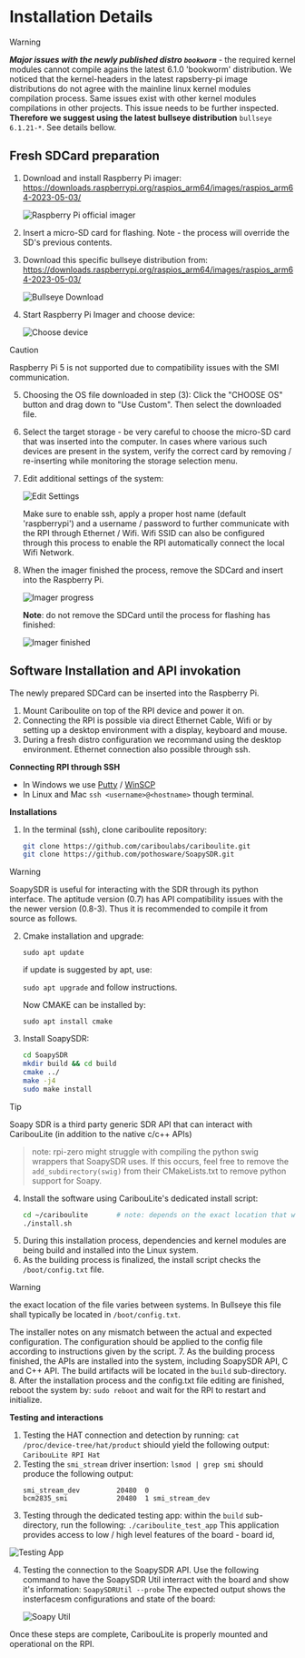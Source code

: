 # Installation Details


> [!WARNING]
> ***Major issues with the newly published distro `bookworm`*** - the required kernel modules cannot compile agains the latest 6.1.0 'bookworm' distribution. We noticed that the kernel-headers in the latest rapsberry-pi image distributions do not agree with the mainline linux kernel modules compilation process. Same issues exist with other kernel modules compilations in other projects. This issue needs to be further inspected. **Therefore we suggest using the latest bullseye distribution** `bullseye 6.1.21-*`. See details bellow.

## Fresh SDCard preparation
1. Download and install Raspberry Pi imager:
   https://downloads.raspberrypi.org/raspios_arm64/images/raspios_arm64-2023-05-03/

   ![Raspberry Pi official imager](docs/images/rpi_imager.png)

2. Insert a micro-SD card for flashing. Note - the process will override the SD's previous contents.
3. Download this specific bullseye distribution from:
   https://downloads.raspberrypi.org/raspios_arm64/images/raspios_arm64-2023-05-03/

   ![Bullseye Download](docs/images/distro_download.png)

4. Start Raspberry Pi Imager and choose device:
   
   ![Choose device](docs/images/imager_choose_device.png)

> [!CAUTION]
> Raspberry Pi 5 is not supported due to compatibility issues with the SMI communication.

5. Choosing the OS file downloaded in step (3):
   Click the "CHOOSE OS" button and drag down to "Use Custom". Then select the downloaded file.

6. Select the target storage - be very careful to choose the micro-SD card that was inserted into the computer. In cases where various such devices are present in the system, verify the correct card by removing / re-inserting while monitoring the storage selection menu.

7. Edit additional settings of the system:
   
   ![Edit Settings](docs/images/settings.png)   
   
   Make sure to enable ssh, apply a proper host name (default 'raspberrypi') and  a username / password to further communicate with the RPI through Ethernet / Wifi. Wifi SSID can also be configured through this process to enable the RPI automatically connect the local Wifi Network.

8. When the imager finished the process, remove the SDCard and insert into the Raspberry Pi.
 
   ![Imager progress](docs/images/progress.png)
   
   **Note**: do not remove the SDCard until the process for flashing has finished:
   
   ![Imager finished](docs/images/finished_imager_safe_remove.png)


## Software Installation and API invokation
The newly prepared SDCard can be inserted into the Raspberry Pi. 
1. Mount Cariboulite on top of the RPI device and power it on.
2. Connecting the RPI is possible via direct Ethernet Cable, Wifi or by setting up a desktop environment with a display, keyboard and mouse.
3. During a fresh distro configuration we recommand using the desktop environment. Ethernet connection also possible through ssh.

**Connecting RPI through SSH**
- In Windows we use [Putty](https://www.putty.org) / [WinSCP](https://winscp.net)
- In Linux and Mac `ssh <username>@<hostname>`  though terminal.

**Installations**
1. In the terminal (ssh), clone cariboulite repository:

   ```bash
   git clone https://github.com/cariboulabs/cariboulite.git
   git clone https://github.com/pothosware/SoapySDR.git
   ```

> [!WARNING]
> SoapySDR is useful for interacting with the SDR through its python interface. The aptitude version (0.7) has API compatibility issues with the the newer version (0.8-3). Thus it is recommended to compile it from source as follows.

2. Cmake installation and upgrade:

   `sudo apt update`

   if update is suggested by apt, use:

   `sudo apt upgrade` and follow instructions.

   Now CMAKE can be installed by:

   `sudo apt install cmake`
3. Install SoapySDR:

   ```bash
   cd SoapySDR
   mkdir build && cd build
   cmake ../
   make -j4
   sudo make install
   ```


> [!TIP]
> Soapy SDR is a third party generic SDR API that can interact with CaribouLite (in addition to the native c/c++ APIs)

> note: rpi-zero might struggle with compiling the python swig wrappers that SoapySDR uses. If this occurs, feel free to remove the `add_subdirectory(swig)` from their CMakeLists.txt to remove python support for Soapy.
   
4. Install the software using CaribouLite's dedicated install script:
   ```bash
   cd ~/cariboulite       # note: depends on the exact location that was chosen for the package.
   ./install.sh
   ```
5. During this installation process, dependencies and kernel modules are being build and installed into the Linux system.
6. As the building process is finalized, the install script checks the `/boot/config.txt` file.

> [!WARNING]
> the exact location of the file varies between systems. In Bullseye this file shall typically be located in `/boot/config.txt`.

The installer notes on any mismatch between the actual and expected configuration. The configuration should be applied to the config file according to instructions given by the script.
7. As the building process finished, the APIs are installed into the system, including SoapySDR API, C and C++ API. The build artifacts will be located in the `build` sub-directory. 
8. After the installation process and the config.txt file editing are finished, reboot the system by:
`sudo reboot` and wait for the RPI to restart and initialize.

**Testing and interactions**
1. Testing the HAT connection and detection by running:
   `cat /proc/device-tree/hat/product`
   shiould yield the following output: 
   `CaribouLite RPI Hat`
2. Testing the `smi_stream` driver insertion:
   `lsmod | grep smi` should produce the following output:
   ```
   smi_stream_dev         20480  0
   bcm2835_smi            20480  1 smi_stream_dev
   ```
3. Testing through the dedicated testing app: within the `build` sub-directory, run the following:
`./cariboulite_test_app`
This application provides access to low / high level features of the board - board id, 

![Testing App](docs/images/test_app.png)

4. Testing the connection to the SoapySDR API. Use the following command to have the SoapySDR Util interract with the board and show it's information:
   `SoapySDRUtil --probe`
   The expected output shows the insterfacesm configurations and state of the board:

   ![Soapy Util](docs/images/soapySDRUtils.png)
   
Once these steps are complete, CaribouLite is properly mounted and operational on the RPI.
